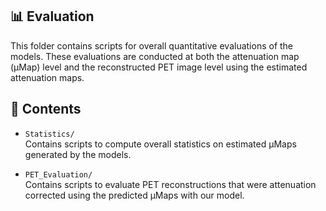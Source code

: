 ## 📊 Evaluation

This folder contains scripts for overall quantitative evaluations of the models.
These evaluations are conducted at both the attenuation map (μMap) level and the reconstructed PET image level using the estimated attenuation maps.

## 📂 Contents

- `Statistics/`  
  Contains scripts to compute overall statistics on estimated μMaps generated by the models.  

- `PET_Evaluation/`  
  Contains scripts to evaluate PET reconstructions that were attenuation corrected using the predicted μMaps with our model.

